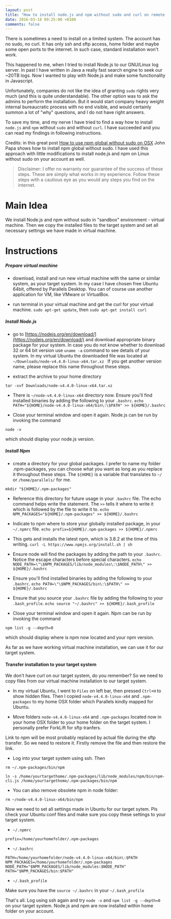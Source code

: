 ```yaml
---
layout: post
title: "How to install node.js and npm without sudo and curl on remote Linux."
date: 2016-03-18 09:25:00 +0100
comments: false
---
```


There is sometimes a need to install  on a limited system. The account has no
sudo, no curl. It has only ssh and sftp access, home folder and maybe some open
ports to the internet. In such case, standard installation won't
work.

This happened to me, when I tried to install Node.js to our GNU/Linux log
server. In past I have written in Java a really fast search engine to seek our ~20TB logs. Now I wanted to play with Node.js and make some functionality in
Javascript. 

Unfortunately, companies do not like the idea of granting `sudo`
rights very much (and this is quite understandable). The other option was to
ask the admins to perform the installation. But it would start company heavy weight internal bureaucratic
 process with no end visible, and would certainly summon a lot of
"why" questions, and I do not have right answers. 

To save my time, and my
nerve I have tried to find a way how to install `node.js` and `npm` without `sudo`
and without `curl`. I have succeeded and you can read my findings in following
instructions.

Credits: in this great post [How to use npm global without sudo on
OSX](http://www.johnpapa.net/how-to-use-npm-global-without-sudo-on-osx/) John
Papa shows how to install npm global without sudo.  I have used this approach
with little modifications to install node.js and npm on Linux without sudo on your account as well.


>Disclaimer: I offer no warranty nor guarantee of the success of these steps. These are simply what works in my experience. Follow these steps with a cautious eye as you would any steps you find on the internet.

Main Idea
=========

We install Node.js and npm without sudo in "sandbox" environment - virtual machine. Then we
copy the installed files to the target system and set all necessary settings we have made in virtual machine.   


Instructions
============

##### Prepare virtual machine
* download, install and run new virtual machine with the same or similar system, as your target system. In my case I have chosen free Ubuntu 64bit, offered by Parallels Desktop. You can of course use another application for VM, like VMware or VirtualBox.

* run terminal in your virtual machine and get the curl for your virtual machine. `sudo apt-get update`, then `sudo apt-get install curl`

##### Install Node.js
* go to [https://nodejs.org/en/download/](https://nodejs.org/en/download/) and download appropriate binary package for your system. In case you do not know whether to download 32 or 64 bit version use `uname -a` command to see details of your system. In my virtual Ubuntu the downloaded file was located at `~/Downloads/node-v4.4.0-linux-x64.tar.xz ` If you get another version name, please replace this name throughout these steps.

* extract the archive to your home directory
```
tar -xvf Downloads/node-v4.4.0-linux-x64.tar.xz
```

* There is `~/node-v4.4.0-linux-x64` directory now.
Ensure you'll find installed binaries by adding the following to your `.bashrc`. `echo PATH="${HOME}/node-v4.4.0-linux-x64/bin\:\$PATH" >> ${HOME}/.bashrc` 

* Close your terminal window and open it again. Node.js can be run by invoking the command
```
node -v
```
which should display your node.js version.

##### Install Npm
* create a directory for your global packages. I prefer to name my folder .npm-packages, you can choose what you want as long as you replace it throughout these steps. The `${HOME}` is a variable that translates to `~/` or `/home/parallels/` for me. 
```
mkdir "${HOME}/.npm-packages"
```

* Reference this directory for future usage in your `.bashrc` file. The echo command helps write the statement. The `>>` tells it where to write it which is followed by the file to write it to. `echo NPM_PACKAGES="${HOME}/.npm-packages" >> ${HOME}/.bashrc`

* Indicate to npm where to store your globally installed package, in your `~/.npmrc` file. `echo prefix=${HOME}/.npm-packages >> ${HOME}/.npmrc`

* This gets and installs the latest npm, which is 3.8.2 at the time of this writing. `curl -L https://www.npmjs.org/install.sh | sh`	

* Ensure node will find the packages by adding the path to your `.bashrc`. Notice the escape characters before special characters. `echo NODE_PATH=\"\$NPM_PACKAGES/lib/node_modules\:\$NODE_PATH\" >> ${HOME}/.bashrc`

* Ensure you'll find installed binaries by adding the following to your `.bashrc`. `echo PATH=\"\$NPM_PACKAGES/bin\:\$PATH\" >> ${HOME}/.bashrc`

* Ensure that you source your `.bashrc` file by adding the following to your `.bash_profile`. `echo source "~/.bashrc" >> ${HOME}/.bash_profile`


* Close your terminal window and open it again. Npm can be run by invoking the command
```
npm list -g --depth=0
```
which should display where is npm now located and your npm version.

As far as we have working virtual machine installation, we can use it for our target system.

#### Transfer installation to your target system

We don't have curl on our target system, do you remember? So we need to copy files from our virtual machine installation to our target system. 

* In my virtual Ubuntu, I went to `Files` on left bar, then pressed `Ctrl+H` to show hidden files. Then I copied `node-v4.4.0-linux-x64` and `.npm-packages` to my home OSX folder which Parallels kindly mapped for Ubuntu.
 
* Move folders `node-v4.4.0-linux-x64` and `.npm-packages` located now in your home OSX folder to your home folder on the target system. I personally prefer ForkLift for sftp tranfers.

Link to npm will be most probably replaced by actual file during the sftp transfer. So we need to restore it. Firstly remove the file and then restore the link.


* Log into your target system using ssh. Then 

```
rm ~/.npm-packages/bin/npm

ln -s /home/yourtargethome/.npm-packages/lib/node_modules/npm/bin/npm-cli.js /home/yourtargethome/.npm-packages/bin/npm
```
* You can also remove obsolete npm in node folder:

```
rm ~/node-v4.4.0-linux-x64/bin/npm
```

Now we need to set all settings made in Ubuntu for our target sytem. Pls check your Ubuntu conf files and make sure you copy these settings to your target system.

* `~/.npmrc`

```
prefix=/home/yourhomefolder/.npm-packages
```

* `~/.bashrc`

```
PATH=/home/yourhomefolder/node-v4.4.0-linux-x64/bin\:$PATH
NPM_PACKAGES=/home/yourhomefolder/.npm-packages
NODE_PATH="$NPM_PACKAGES/lib/node_modules:$NODE_PATH"
PATH="$NPM_PACKAGES/bin:$PATH"
```

* `~/.bash_profile`

Make sure you have the `source ~/.bashrc` in your `~/.bash_profile`


That's all. Log using ssh again and try `node -v` and `npm list -g --depth=0` on your target system. Node.js and npm are now installed within home folder on your account.

